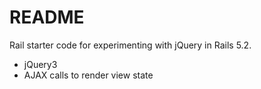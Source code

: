 # README

Rail starter code for experimenting with jQuery in Rails 5.2.

* jQuery3
* AJAX calls to render view state
